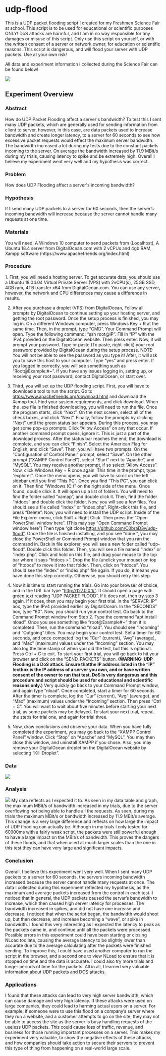 # udp-flood
This is a UDP packet flooding script I created for my Freshmen Science Fair at school. This script is to be used for educational or scientific purposes ONLY! DoS attacks are harmful, and I am in no way responsible for any damages or misuse of this script. Only use this script on yourself, or with the written consent of a server or network owner, for education or scientific reasons. This script is dangerous, and will flood your server with UDP packets. Use at your own risk!

All data and experiment information i collected during the Science Fair can be found below!

<img src="https://cdn.discordapp.com/attachments/572508218673332244/653803618960408627/unknown.png">

<h2>Experiment Overview</h2>

<h3>Abstract</h3>
How do UDP Packet Flooding affect a server's bandwidth? To test this I sent many UDP packets, which are generally used for sending information from client to server, however, in this case, are data packets used to increase bandwidth and create longer latency, to a server for 60 seconds to see how excessive packet requests would effect the maximum server bandwidth. The bandwidth increased a lot during my tests due to the constant packets incoming to the server. On average the bandwidth increased by 11.9 MBit/s during my trials, causing latency to spike and be extremely high. Overall I believe my experiment went very well and my hypothesis was correct.
	
<h3>Problem</h3>
How does UDP Flooding affect a server's incoming bandwidth?

<h3>Hypothesis</h3>
If I send many UDP packets to a server for 60 seconds, then the server’s incoming bandwidth will increase because the server cannot handle many requests at one time.

<h3>Materials</h3>
You will need: A Windows 10 computer to send packets from (Localhost), A Ubuntu 18.4 server from DigitalOcean.com with 2 vCPUs and 4gb RAM, Xampp software (https://www.apachefriends.org/index.html)
  
<h3>Procedure</h3>
1. First, you will need a hosting server. To get accurate data, you should use a Ubuntu 18.04.04 Virtual Private Server (VPS) with 2vCPU(s), 25GB SSD, 4GB ram, 4TB transfer x64 from DigitalOcean.com. You can use any server, however, the network and CPU differences may cause a difference in results.

2. After you purchase a droplet (VPS) from DigitalOcean, Follow all prompts by DigitalOcean to continue setting up your hosting server, and getting the root password. Once the setup process is finished, you may log in. On a different Windows computer, press Windows Key + R at the same time. Then, in the prompt, type “CMD”. Your Command Prompt will open. Type the following command: “ssh root@IP”. Fill in “IP” with the IPv4 provided on the DigitalOcean website. Then press enter. Now, it will prompt your password. Type or paste (To paste, right-click) your root password provided by DigitalOcean during the setup process. NOTE: You will not be able to see the password as you type it! After, it will ask you to save this host to your computer. Type “yes” and press enter. If you logged in correctly, you will see something such as “Root@Example:#~”. If you have any issues logging in, setting up, or receiving your root password, contact DigitalOcean, or start over.

3. Third, you will set up the UDP flooding script. First, you will have to download a tool to run the script. Go to https://www.apachefriends.org/download.html and download the Xampp tool. Find your system requirements, and click download. When the .exe file is finished downloading, you will need to run the file. Once the program starts, click “Next”. On the next screen, select all of the check boxes, and click “Next”. Finally, follow the prompts by clicking “Next” until the green status bar appears. During this process, you may get some pop-up prompts. Click “Allow Access” on any that occur. If another command prompt opens, ignore it. This is just a part of the download process. After the status bar reaches the end, the download is complete, and you can click “Finish”. Select the American Flag for English, and click “Save”. Then, you will have two prompts. On the “Configuration of Control Panel” prompt, select “Save”. On the other prompt (“XAMPP Control Panel”), select “Start” next to “Apache”,  and “MySQL”. You may receive another prompt, if so select “Allow Access”. Now, click Windows Key + R once again. This time in the prompt, type “explorer”. Once the menu opens, you will have to scroll on the left sidebar until you find “This PC”. Once you find “This PC”, you can click on it. Then find “Windows (C:)” on the right side of the menu. Once found, double click it. It will open up a list of folders. You will need to find the folder called “xampp”, and double click it. Then, find the folder “htdocs” and double click the folder. Now, you will see a few files. You should see a file called “index” or “index.php”. Right-click this file, and press “Delete”. Now, you will need to install the UDP script. Inside of the File Explorer menu, click Shift + Right Click. Then press the “Open PowerShell window here”. (This may say “Open Command Prompt window here”) Then type “git clone https://github.com/C0braD3v/udp-flood”. Once the file is finished installing, and you see “done.”, you may close the PowerShell or Command Prompt window that you ran the command in. Back in file explorer, you will see a new folder called “udp-flood”. Double click this folder. Then, you will see a file named “index” or “index.php”. Click and hold on this file, and drag your mouse to the top bar where it says “htdocs >”. Drop the file (unclick your mouse) on top of “htdocs” to move it into that folder. Then, click on “htdocs”. You should see the “index” or “index.php” file again. If you do, it means you have done this step correctly. Otherwise, you should retry this step. 

4. Now it is time to start running the trials. Go into your browser of choice, and in the URL bar type “http://127.0.0.1/”. It should open a page with green text reading “UDP PACKET FLOOD”. If it does not, then try step 3 again. If it does, then you may begin your first trial. In the “SERVER_IP” box, type the IPv4 provided earlier by DigitalOcean. In the “SECONDS” box, type “60”. Now, you should run your control test. Go back to the Command Prompt window from Step 2. Type the command “apt install nload”. Once you see something like “root@Example#~” then it is completed. Then, run the command “nload”. You should see “incoming” and “Outgoing” titles. You may begin your control test. Set a timer for 60 seconds, and once competed log the “Cur” (current), “Avg” (average), and “Max” (maximum) values under the “Incoming” section. You may also log the time stamp of when you did the test, but this is optional. Press Ctrl + C to exit. To start your first trial, you will go back to hit your browser and click on the “SEND_PACKETS” button. <b>(WARNING: UDP Flooding is a DoS attack. Ensure thatthe IP address listed in the “IP” textbox is the IP address of a server you own, and or have written consent of the owner to run that test. DoS is very dangerous and this procedure and script should be used for educational and scientific reasons only.)</b> Very quickly go back to your Command Prompt window, and again type “nload”. Once completed, start a timer for 60 seconds. After the timer is complete, log the “Cur” (current), “Avg” (average), and “Max” (maximum) values under the “Incoming” section. Then press “Ctrl + C”. You will want to wait about five minutes before starting your next trial, as some packets may be delayed. To start your next trial, repeat the steps for trial one, and again for trial three. 

5. Now, draw conclusions and observe your data. When you have fully completed the experiment, you may go back to the “XAMPP Control Panel” window. Click “Stop” on “Apache” and “MySQL”. You may then close this window, and uninstall XAMPP if you chose. Also, you may remove your DigitalOcean droplet on the DigitalOcean website by selecting “Kill Droplet”. 

<h3>Data</h3>
<img src="https://cdn.discordapp.com/attachments/590436031426199583/691716863272681532/unknown.png">

<h3>Analysis</h3>
<img src="https://cdn.discordapp.com/attachments/590436031426199583/691717213484220486/unknown.png">
My data reflects as I expected it to. As seen in my data table and graph, the maximum MBit/s of bandwidth increased in my trials, due to the server overflowing not being able to handle all the requests. As seen, during my trials the maximum MBit/s or bandwidth increased by 11.9 MBit/s average. This change is a very large difference and reflects on how large the impact of UDP flooding can actually be. Although in my trials I only tested for 60000ms with a fairly weak script, the packets were still powerful enough to have a large impact on the MBit/s of bandwidth. This proves the dangers of these floods, and that when used at much larger scales than the one in this test they can have very large and significant impacts.

<h3>Conclusion</h3>
Overall, I believe this experiment went very well. When I sent many UDP packets to a server for 60 seconds, the servers incoming bandwidth increased because the server cannot handle many requests at once. The data I collected during this experiment reflected my hypothesis, as the maximum and average packets increased from the control in each test. I noticed that in general, the UDP packets caused the server’s bandwidth to increase, which then caused high server latency for processes. The bandwidth increased in spikes, and did not have one increase and decrease. I noticed that when the script began, the bandwidth would shoot up, but then decrease, and increase becoming a “wave”, or spike in bandwidth.  I found this very interesting as I expected the latency to peak as the packets came in, and continue until all the packets were processed. Possible errors in this experiment could have been starting or closing NLoad too late, causing the average latency to be slightly lower than accurate due to the average calculating after the packets were finished sending. To improve this, I could have used another computer to run the script in the browser, and a second one to view NLoad to ensure that it is stopped on time and the data is accurate. I could also try more trials and longer periods of time for the packets. All in all, I learned very valuable information about UDP packets and DOS attacks.


<h3>Applications</h3>
I found that these attacks can lead to very high server bandwidth, which can cause damage and very high latency. If these attacks were used on large companies, they could lead to harming actual users on a server. For example, if someone were to use this flood on a company’s server where they run a website, and a customer attempts to go on the site, they may not be able to access the site as the server is busy handling requests of the useless UDP packets. This could cause loss of traffic, revenue, and business for those running important processes on a server. This makes my experiment very valuable, to show the negative effects of these attacks, and how companies should take action to secure their servers to prevent this type of thing from happening on a real-world large scale.
